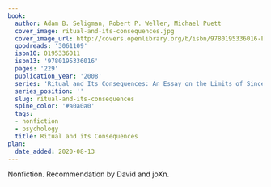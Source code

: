 ```yaml
---
book:
  author: Adam B. Seligman, Robert P. Weller, Michael Puett
  cover_image: ritual-and-its-consequences.jpg
  cover_image_url: http://covers.openlibrary.org/b/isbn/9780195336016-L.jpg
  goodreads: '3061109'
  isbn10: 0195336011
  isbn13: '9780195336016'
  pages: '229'
  publication_year: '2008'
  series: 'Ritual and Its Consequences: An Essay on the Limits of Sincerity'
  series_position: ''
  slug: ritual-and-its-consequences
  spine_color: '#a0a0a0'
  tags:
  - nonfiction
  - psychology
  title: Ritual and its Consequences
plan:
  date_added: 2020-08-13
---
```


Nonfiction. Recommendation by David and joXn.
